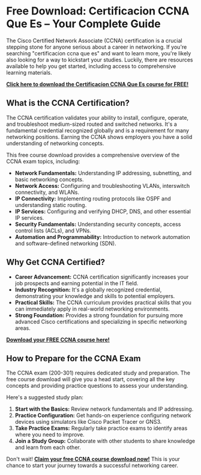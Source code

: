 # Free Download: Certificacion CCNA Que Es – Your Complete Guide

The Cisco Certified Network Associate (CCNA) certification is a crucial stepping stone for anyone serious about a career in networking. If you're searching "certificacion ccna que es" and want to learn more, you're likely also looking for a way to kickstart your studies. Luckily, there are resources available to help you get started, including access to comprehensive learning materials.

[**Click here to download the Certificacion CCNA Que Es course for FREE!**](https://udemywork.com/certificacion-ccna-que-es)

## What is the CCNA Certification?

The CCNA certification validates your ability to install, configure, operate, and troubleshoot medium-sized routed and switched networks.  It's a fundamental credential recognized globally and is a requirement for many networking positions. Earning the CCNA shows employers you have a solid understanding of networking concepts.

This free course download provides a comprehensive overview of the CCNA exam topics, including:

*   **Network Fundamentals:** Understanding IP addressing, subnetting, and basic networking concepts.
*   **Network Access:** Configuring and troubleshooting VLANs, interswitch connectivity, and WLANs.
*   **IP Connectivity:**  Implementing routing protocols like OSPF and understanding static routing.
*   **IP Services:**  Configuring and verifying DHCP, DNS, and other essential IP services.
*   **Security Fundamentals:**  Understanding security concepts, access control lists (ACLs), and VPNs.
*   **Automation and Programmability:**  Introduction to network automation and software-defined networking (SDN).

## Why Get CCNA Certified?

*   **Career Advancement:**  CCNA certification significantly increases your job prospects and earning potential in the IT field.
*   **Industry Recognition:**  It's a globally recognized credential, demonstrating your knowledge and skills to potential employers.
*   **Practical Skills:**  The CCNA curriculum provides practical skills that you can immediately apply in real-world networking environments.
*   **Strong Foundation:** Provides a strong foundation for pursuing more advanced Cisco certifications and specializing in specific networking areas.

[**Download your FREE CCNA course here!**](https://udemywork.com/certificacion-ccna-que-es)

## How to Prepare for the CCNA Exam

The CCNA exam (200-301) requires dedicated study and preparation. The free course download will give you a head start, covering all the key concepts and providing practice questions to assess your understanding.

Here's a suggested study plan:

1.  **Start with the Basics:** Review network fundamentals and IP addressing.
2.  **Practice Configuration:**  Get hands-on experience configuring network devices using simulators like Cisco Packet Tracer or GNS3.
3.  **Take Practice Exams:**  Regularly take practice exams to identify areas where you need to improve.
4.  **Join a Study Group:** Collaborate with other students to share knowledge and learn from each other.

Don't wait!  [**Claim your free CCNA course download now!**](https://udemywork.com/certificacion-ccna-que-es) This is your chance to start your journey towards a successful networking career.
